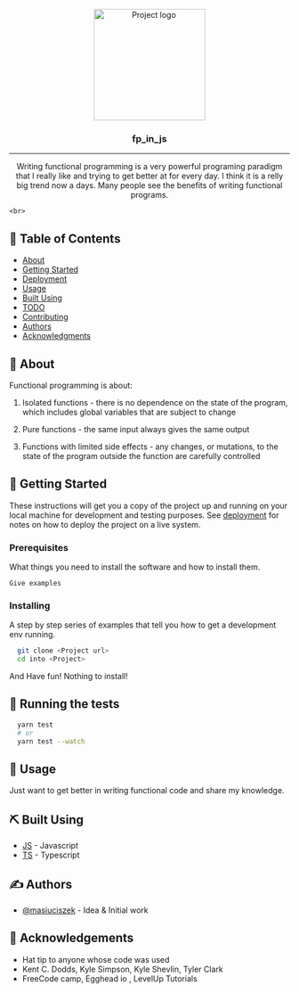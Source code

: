 <p align="center">
 <img width=200px height=200px src="https://cdn0.iconfinder.com/data/icons/glyphpack/60/function-128.png" alt="Project logo">
</p>

<h3 align="center">fp_in_js</h3>

<div align="center">

<!-- [![Status](https://img.shields.io/badge/status-active-success.svg)]()
[![GitHub Issues](https://img.shields.io/github/issues/kylelobo/The-Documentation-Compendium.svg)](https://github.com/kylelobo/The-Documentation-Compendium/issues)
[![GitHub Pull Requests](https://img.shields.io/github/issues-pr/kylelobo/The-Documentation-Compendium.svg)](https://github.com/kylelobo/The-Documentation-Compendium/pulls)
[![License](https://img.shields.io/badge/license-MIT-blue.svg)](/LICENSE) -->

</div>

---

<p align="center">
Writing functional programming is a very powerful programing paradigm that I really like and trying to get better at for every day. I think it is a relly big trend now a days. Many people see the benefits of writing functional programs.

    <br>

</p>

## 📝 Table of Contents

* [About](#about)
* [Getting Started](#getting_started)
* [Deployment](#deployment)
* [Usage](#usage)
* [Built Using](#built_using)
* [TODO](../TODO.md)
* [Contributing](../CONTRIBUTING.md)
* [Authors](#authors)
* [Acknowledgments](#acknowledgement)

## 🧐 About <a name = "about"></a>

Functional programming is about:

1) Isolated functions - there is no dependence on the state of the program, which includes global variables that are subject to change

2) Pure functions - the same input always gives the same output

3) Functions with limited side effects - any changes, or mutations, to the state of the program outside the function are carefully controlled

## 🏁 Getting Started <a name = "getting_started"></a>

These instructions will get you a copy of the project up and running on your local machine for development and testing purposes. See [deployment](#deployment) for notes on how to deploy the project on a live system.

### Prerequisites

What things you need to install the software and how to install them.

``` 
Give examples
```

### Installing

A step by step series of examples that tell you how to get a development env running.

``` sh
  git clone <Project url>
  cd into <Project>

```

And Have fun!
Nothing to install!

## 🔧 Running the tests <a name = "tests"></a>

``` bash
  yarn test
  # or
  yarn test --watch
```

<!-- ### Break down into end to end tests

Explain what these tests test and why

``` 
Give an example
```

### And coding style tests

Explain what these tests test and why

```
Give an example
``` -->

## 🎈 Usage <a name="usage"></a>

Just want to get better in writing functional code and share my knowledge.

## ⛏️ Built Using <a name = "built_using"></a>

* [JS](https://developer.mozilla.org/en-US/) - Javascript
* [TS](https://www.typescriptlang.org/) - Typescript

## ✍️ Authors <a name = "authors"></a>

* [@masiuciszek](https://github.com/masiuciszek) - Idea & Initial work

<!-- See also the list of [contributors](https://github.com/kylelobo/The-Documentation-Compendium/contributors) who participated in this project. -->

## 🎉 Acknowledgements <a name = "acknowledgement"></a>

* Hat tip to anyone whose code was used
* Kent C. Dodds, Kyle Simpson, Kyle Shevlin, Tyler Clark
* FreeCode camp, Egghead io , LevelUp Tutorials
